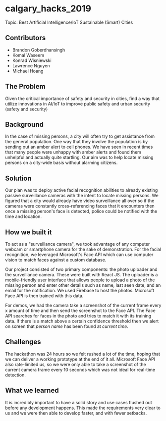 # calgary_hacks_2019
Topic: Best Artificial Intelligence/IoT Sustainable (Smart) Cities
## Contributors
<ul>
<li>Brandon Goberdhansingh</li>
<li>Komal Waseem</li>
<li>Konrad Wisniewski</li>
<li>Lawrence Nguyen</li>
<li>Michael Hoang</li>
</ul>

## The Problem
Given the critical importance of
safety and security in cities, find a
way that utilize innovations in
AI/IoT to improve public safety
and urban security (safety and
security)
## Background
In the case of missing persons, a city will often try to get assistance from the general population. One way that they involve the population is by sending out an amber alert to cell phones. We have seen in recent times that many people were unhappy with amber alerts and found them unhelpful and actually quite startling. Our aim was to help locate missing persons on a city-wide basis without alarming citizens. 
## Solution
Our plan was to deploy active facial recognition abilities to already existing passive surveillance cameras with the intent to locate missing persons. We figured that a city would already have video surveillance all over so if the cameras were constantly cross-referencing faces that it encounters then once a missing person's face is detected, police could be notified with the time and location.
## How we built it
To act as a "surveillance camera", we took advantage of any computer webcam or smartphone camera for the sake of demonstration. For the facial recognition, we leveraged Microsoft's Face API which can use computer vision to match faces against a custom database.

Our project consisted of two primary components: the photo uploader and the surveillance camera. These were built with React JS. The uploader is a mobile-friendly user interface that allows people to upload a photo of the missing person and enter other details such as name, last seen date, and an email for the notification. We used Firebase to host the photos. Microsoft Face API is then trained with this data. 

For demos, we had the camera take a screenshot of the current frame every x amount of time and then send the screenshot to the Face API. The Face API searches for faces in the photo and tries to match it with its training data. If there is a match above a certain confidence threshold then we alert on screen that _person name_ has been found at _current time_.
## Challenges
The hackathon was 24 hours so we felt rushed a lot of the time, hoping that we can deliver a working prototype at the end of it all. Microsoft Face API also rate-limited us, so we were only able to take a screenshot of the current camera frame every 10 seconds which was not ideal for real-time detection.
## What we learned
It is incredibly important to have a solid story and use cases flushed out before any development happens. This made the requirements very clear to us and we were then able to develop faster, and with fewer setbacks. 

